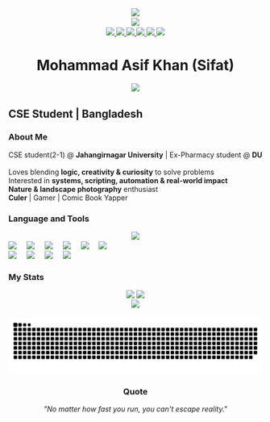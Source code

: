 <div align="center">
  <img height="150" src="https://media.giphy.com/media/M9gbBd9nbDrOTu1Mqx/giphy.gif" />
</div>

<div align="center">
  <img src="https://visitor-badge.laobi.icu/badge?page_id=thehav0k.thehav0k&" />
</div>

<div align="center">
  <a href="https://github.com/thehav0k">
    <img src="https://img.shields.io/static/v1?message=GitHub&logo=github&label=&color=181717&logoColor=white&labelColor=&style=for-the-badge" height="35" />
  </a>
  <a href="https://codeforces.com/profile/A.SIF.AT">
    <img src="https://img.shields.io/static/v1?message=Codeforces&logo=codeforces&label=&color=445f9d&logoColor=white&labelColor=&style=for-the-badge" height="35" />
  </a>
  <a href="https://leetcode.com/u/thehav0k/">
    <img src="https://img.shields.io/static/v1?message=LeetCode&logo=leetcode&label=&color=FFA116&logoColor=white&labelColor=&style=for-the-badge" height="35" />
  </a>
  <a href="https://linkedin.com/in/mdasifkhansifat">
    <img src="https://img.shields.io/static/v1?message=LinkedIn&logo=linkedin&label=&color=0077B5&logoColor=white&labelColor=&style=for-the-badge" height="35" />
  </a>
  <a href="https://www.facebook.com/share/16eRxu4qEL/">
    <img src="https://img.shields.io/static/v1?message=Facebook&logo=facebook&label=&color=1877F2&logoColor=white&labelColor=&style=for-the-badge" height="35" />
  </a>
  <a href="mailto:asifksifat@gmail.com">
    <img src="https://img.shields.io/static/v1?message=Gmail&logo=gmail&label=&color=D14836&logoColor=white&labelColor=&style=for-the-badge" height="35" />
  </a>
</div>

<h1 align="center">Mohammad Asif Khan (Sifat)</h1>

<div align="center">
  <img src="https://readme-typing-svg.demolab.com?font=Fira+Code&duration=4000&pause=500&center=true&width=600&lines=CS+Undergrad+%7C+Tech+Explorer+%7C+Robotics+Enthusiast;Pythonist+%7C+Photographer+%7C+Curious+Mind" />
</div>

<h2 align="left">CSE Student | Bangladesh</h2>

<h3 align="left">About Me</h3>

<p align="left">
CSE student(2-1) @ <strong>Jahangirnagar University</strong> | Ex-Pharmacy student @ <strong>DU</strong><br><br>
Loves blending <strong>logic, creativity & curiosity</strong> to solve problems<br>
Interested in <strong>systems, scripting, automation & real-world impact</strong><br>
<strong>Nature & landscape photography</strong> enthusiast<br>
<strong>Culer</strong> | Gamer | Comic Book Yapper
</p>

<h3 align="left">Language and Tools</h3>

<div align="center">
  <img src="https://skillicons.dev/icons?i=c,cpp,python,octave,rust,kotlin,html,js,java" height="60" />
</div>

<div align="left">
  <img src="https://cdn.jsdelivr.net/gh/devicons/devicon/icons/flask/flask-original.svg" height="40" />
  <img width="12" />
  <img src="https://cdn.jsdelivr.net/gh/devicons/devicon/icons/jupyter/jupyter-original-wordmark.svg" height="40" />
  <img width="12" />
  <img src="https://cdn.jsdelivr.net/gh/devicons/devicon/icons/firebase/firebase-plain-wordmark.svg" height="40" />
  <img width="12" />
  <img src="https://cdn.jsdelivr.net/gh/devicons/devicon/icons/pytorch/pytorch-original.svg" height="40" />
  <img width="12" />
  <img src="https://cdn.jsdelivr.net/gh/devicons/devicon/icons/arduino/arduino-original-wordmark.svg" height="40" />
  <img width="12" />
  <img src="https://skillicons.dev/icons?i=git,vercel,supabase,ffmpeg" height="40" />
</div>

<div align="left">
  <img src="https://cdn.jsdelivr.net/gh/devicons/devicon/icons/vscode/vscode-original.svg" height="30" />
  <img width="12" />
  <img src="https://cdn.jsdelivr.net/gh/devicons/devicon/icons/androidstudio/androidstudio-original.svg" height="30" />
  <img width="12" />
  <img src="https://cdn.jsdelivr.net/gh/devicons/devicon/icons/apple/apple-original.svg" height="30" />
  <img width="12" />
  <img src="https://skillicons.dev/icons?i=pandas,numpy,matplotlib,pygame" height="30" />
  <img width="12" />
</div>

<h3 align="left">My Stats</h3>

<div align="center">
  <img src="https://github-readme-stats.vercel.app/api?username=thehav0k&hide_title=false&hide_rank=false&show_icons=true&include_all_commits=true&count_private=true&disable_animations=false&theme=dracula&locale=en&hide_border=false" height="150" />
  <img src="https://github-readme-stats.vercel.app/api/top-langs?username=thehav0k&locale=en&hide_title=false&layout=compact&card_width=320&langs_count=8&theme=dracula&hide_border=false" height="150" />
</div>

<div align="center">
  <img src="https://streak-stats.demolab.com?user=thehav0k&locale=en&mode=daily&theme=dracula&hide_border=false&border_radius=5&order=3" height="150" />
</div>

<br clear="both">

<img src="https://raw.githubusercontent.com/thehav0k/thehav0k/output/snake.svg" alt="Snake animation" />

<div align="center">
  <h3>Quote</h3>
  <p><em>"No matter how fast you run, you can't escape reality."</em></p>
</div>
